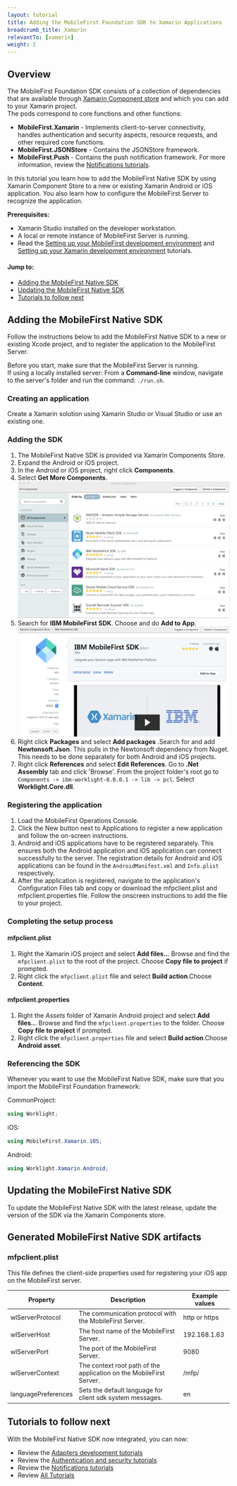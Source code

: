 ```yaml
---
layout: tutorial
title: Adding the MobileFirst Foundation SDK to Xamarin Applications
breadcrumb_title: Xamarin
relevantTo: [xamarin]
weight: 2
---
```

<!-- NLS_CHARSET=UTF-8 -->
## Overview
The MobileFirst Foundation SDK consists of a collection of dependencies that are available through [Xamarin Component store](https://components.xamarin.com/) and which you can add to your Xamarin project.  
The pods correspond to core functions and other functions:

* **MobileFirst.Xamarin** - Implements client-to-server connectivity, handles authentication and security aspects, resource requests, and other required core functions.
* **MobileFirst.JSONStore** - Contains the JSONStore framework.  
* **MobileFirst.Push** - Contains the push notification framework. For more information, review the [Notifications tutorials](../../../notifications/).

In this tutorial you learn how to add the MobileFirst Native SDK by using Xamarin Component Store to a new or existing Xamarin Android or iOS application. You also learn how to configure the MobileFirst Server to recognize the application.

**Prerequisites:**

- Xamarin Studio installed on the developer workstation.  
- A local or remote instance of MobileFirst Server is running.
- Read the [Setting up your MobileFirst development environment](../../../installation-configuration/development/) and [Setting up your Xamarin development environment](../../../installation-configuration/development/xamarin/) tutorials.

#### Jump to:

- [Adding the MobileFirst Native SDK](#adding-the-mobilefirst-native-sdk)
- [Updating the MobileFirst Native SDK](#updating-the-mobilefirst-native-sdk)
- [Tutorials to follow next](#tutorials-to-follow-next)

## Adding the MobileFirst Native SDK
Follow the instructions below to add the MobileFirst Native SDK to a new or existing Xcode project, and to register the application to the MobileFirst Server.

Before you start, make sure that the MobileFirst Server is running.  
If using a locally installed server: From a **Command-line** window, navigate to the server's folder and run the command: `./run.sh`.

### Creating an application
Create a Xamarin solution using Xamarin Studio or Visual Studio or use an existing one.

### Adding the SDK

1. The MobileFirst Native SDK is provided via Xamarin Components Store.
2. Expand the Android or iOS project.
3. In the Android or iOS project, right click **Components**.
4. Select **Get More Components**. ![Add-XamarinSDK-tosolution-search](Add-Xamarin-tosolution.png)
5. Search for **IBM MobileFirst SDK**. Choose and do **Add to App**.
![Add-XamarinSDK-tosolution](Add-XamarinSDK-toApp.png)
6. Right click **Packages** and select **Add packages** .Search for and add **Newtonsoft.Json**. This pulls in the Newtonsoft dependency from Nuget. This needs to be done separately for both Android and iOS projects.
7. Right click **References** and select **Edit References**. Go to **.Net Assembly** tab and click 'Browse'. From the project folder's root go to `Components -> ibm-worklight-8.0.0.1 -> lib -> pcl`. Select **Worklight.Core.dll**.

### Registering the application

1. Load the MobileFirst Operations Console.
2. Click the New button next to Applications to register a new application and follow the on-screen instructions.
3. Android and iOS applications have to be registered separately. This ensures both the Android application and iOS application can connect successfully to the server. The registration details for Android and iOS applications can be found in the `AndroidManifest.xml` and `Info.plist` respectively.
3. After the application is registered, navigate to the application's Configuration Files tab and copy or download the mfpclient.plist and mfpclient.properties file. Follow the onscreen instructions to add the file to your project.

### Completing the setup process

#### mfpclient.plist
1. Right the Xamarin iOS project and select **Add files..**. Browse and find the `mfpclient.plist` to the root of the project. Choose **Copy file to project** if prompted.
2. Right click the `mfpclient.plist` file and select **Build action**.Choose **Content**.

#### mfpclient.properties

1. Right the *Assets* folder of Xamarin Android project and select **Add files..**. Browse and find the `mfpclient.properties` to the folder. Choose **Copy file to project** if prompted.
2. Right click the `mfpclient.properties` file and select **Build action**.Choose **Android asset**.



### Referencing the SDK

Whenever you want to use the MobileFirst Native SDK, make sure that you import the MobileFirst Foundation framework:

CommonProject:

```csharp
using Worklight;
```

iOS:

```csharp
using MobileFirst.Xamarin.iOS;
```

Android:

```csharp
using Worklight.Xamarin.Android;
```

## Updating the MobileFirst Native SDK
To update the MobileFirst Native SDK with the latest release, update the version of the SDK via the Xamarin Components store.

## Generated MobileFirst Native SDK artifacts

### mfpclient.plist

This file defines the client-side properties used for registering your iOS app on the MobileFirst server.

| Property            | Description                                                         | Example values |
|---------------------|---------------------------------------------------------------------|----------------|
| wlServerProtocol    | The communication protocol with the MobileFirst Server.             | http or https  |
| wlServerHost        | The host name of the MobileFirst Server.                            | 192.168.1.63   |
| wlServerPort        | The port of the MobileFirst Server.                                 | 9080           |
| wlServerContext     | The context root path of the application on the MobileFirst Server. | /mfp/          |
| languagePreferences | Sets the default language for client sdk system messages.           | en             |

## Tutorials to follow next
With the MobileFirst Native SDK now integrated, you can now:

- Review the [Adapters development tutorials](../../../adapters/)
- Review the [Authentication and security tutorials](../../../authentication-and-security/)
- Review the [Notifications tutorials](../../../notifications/)
- Review [All Tutorials](../../../all-tutorials)
